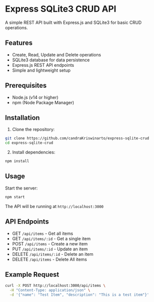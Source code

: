 # Express SQLite3 CRUD API

A simple REST API built with Express.js and SQLite3 for basic CRUD operations.

## Features

- Create, Read, Update and Delete operations
- SQLite3 database for data persistence
- Express.js REST API endpoints
- Simple and lightweight setup

## Prerequisites

- Node.js (v14 or higher)
- npm (Node Package Manager)

## Installation

1. Clone the repository:

```bash
git clone https://github.com/candraKriswinarto/express-sqlite-crud
cd express-sqlite-crud
```

2. Install dependencies:

```bash
npm install
```

## Usage

Start the server:

```bash
npm start
```

The API will be running at `http://localhost:3000`

## API Endpoints

- GET `/api/items` - Get all items
- GET `/api/items/:id` - Get a single item
- POST `/api/items` - Create a new item
- PUT `/api/items/:id` - Update an item
- DELETE `/api/items/:id` - Delete an item
- DELETE `/api/items` - Delete All items

## Example Request

```bash
curl -X POST http://localhost:3000/api/items \
  -H "Content-Type: application/json" \
  -d '{"name": "Test Item", "description": "This is a test item"}'
```
